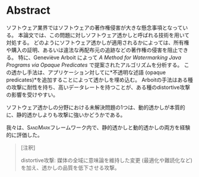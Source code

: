 # Abstract

ソフトウェア業界ではソフトウェアの著作権侵害が大きな懸念事項となっている。
本論文では、この問題に対しソフトウェア透かしと呼ばれる技術を用いて対処する。
どのようにソフトウェア透かしが適用されるかによっては、所有権や購入の証明、あるいは違法な再配布元の追跡などの著作権の侵害を阻止できる。
特に、Geneviève Arboit によって *A Method for Watermarking Java Programs via Opaque Predicates* で提案されたアルゴリズムを分析する。
この透かし手法は、アプリケーション対してに*不透明な述語 (opaque predicates)*を追加することによって透かしを埋め込む。
Arboitの手法はある種の攻撃に耐性を持ち、高いデータレートを持つことが、ある種のdistortive攻撃の影響を受けやすい。
<!-- textlint-disable japanese/no-doubled-joshi -->
ソフトウェア透かしの分野における未解決問題の1つは、動的透かしが本質的に、静的透かしよりも攻撃に強いかどうかである。
<!-- textlint-enable -->
我々は、S<span style="font-size: .7em">AND</span>M<span style="font-size: .7em">ARK</span>フレームワーク内で、静的透かしと動的透かしの両方を経験的に評価した。

> [注釈]
>
> distortive攻撃: 媒体の全域に意味論を維持した変更 (最適化や難読化など) を加え、透かしの品質を低下させる攻撃。
